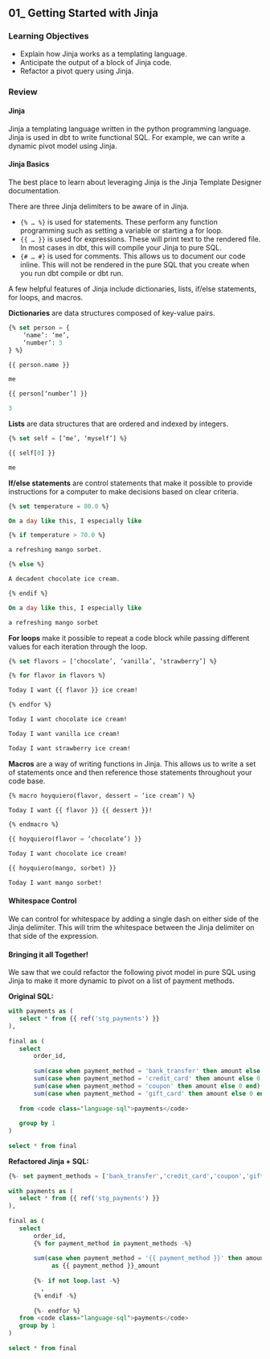 ## 01_ Getting Started with Jinja

### Learning Objectives
- Explain how Jinja works as a templating language.
- Anticipate the output of a block of Jinja code.
- Refactor a pivot query using Jinja.

### Review

#### Jinja 
Jinja a templating language written in the python programming language. Jinja is used in dbt to write functional SQL. For example, we can write a dynamic pivot model using Jinja.

#### Jinja Basics
The best place to learn about leveraging Jinja is the Jinja Template Designer documentation.

There are three Jinja delimiters to be aware of in Jinja.
- `{% … %}` is used for statements. These perform any function programming such as setting a variable or starting a for loop.
- `{{ … }}` is used for expressions. These will print text to the rendered file. In most cases in dbt, this will compile your Jinja to pure SQL.
- `{# … #}` is used for comments. This allows us to document our code inline. This will not be rendered in the pure SQL that you create when you run dbt compile or dbt run.

A few helpful features of Jinja include dictionaries, lists, if/else statements, for loops, and macros.

**Dictionaries** are data structures composed of key-value pairs.

```sql
{% set person = {
    ‘name’: ‘me’,
    ‘number’: 3
} %}

{{ person.name }}

me

{{ person[‘number’] }}

3
```

**Lists** are data structures that are ordered and indexed by integers.

```sql
{% set self = [‘me’, ‘myself’] %}

{{ self[0] }}

me
```

**If/else statements** are control statements that make it possible to provide instructions for a computer to make decisions based on clear criteria.

```sql
{% set temperature = 80.0 %}

On a day like this, I especially like

{% if temperature > 70.0 %}

a refreshing mango sorbet.

{% else %}

A decadent chocolate ice cream.

{% endif %}

On a day like this, I especially like

a refreshing mango sorbet
```

**For loops** make it possible to repeat a code block while passing different values for each iteration through the loop.

```sql
{% set flavors = [‘chocolate’, ‘vanilla’, ‘strawberry’] %}

{% for flavor in flavors %}

Today I want {{ flavor }} ice cream!

{% endfor %}

Today I want chocolate ice cream!

Today I want vanilla ice cream!

Today I want strawberry ice cream!
```

**Macros** are a way of writing functions in Jinja. This allows us to write a set of statements once and then reference those statements throughout your code base.

```sql
{% macro hoyquiero(flavor, dessert = ‘ice cream’) %}

Today I want {{ flavor }} {{ dessert }}!

{% endmacro %}

{{ hoyquiero(flavor = ‘chocolate’) }}

Today I want chocolate ice cream!

{{ hoyquiero(mango, sorbet) }}

Today I want mango sorbet!
```

#### Whitespace Control
We can control for whitespace by adding a single dash on either side of the Jinja delimiter. This will trim the whitespace between the Jinja delimiter on that side of the expression.

#### Bringing it all Together!
We saw that we could refactor the following pivot model in pure SQL using Jinja to make it more dynamic to pivot on a list of payment methods.

**Original SQL:**
```sql
with payments as (
   select * from {{ ref('stg_payments') }}
),
 
final as (
   select
       order_id,
 
       sum(case when payment_method = 'bank_transfer' then amount else 0 end) as bank_transfer_amount,
       sum(case when payment_method = 'credit_card' then amount else 0 end) as credit_card_amount,
       sum(case when payment_method = 'coupon' then amount else 0 end) as coupon_amount,
       sum(case when payment_method = 'gift_card' then amount else 0 end) as gift_card_amount
 
   from <code class="language-sql">payments</code>
 
   group by 1
)
 
select * from final
```

**Refactored Jinja + SQL:**
```sql
{%- set payment_methods = ['bank_transfer','credit_card','coupon','gift_card'] -%}
 
with payments as (
   select * from {{ ref('stg_payments') }}
),
 
final as (
   select
       order_id,
       {% for payment_method in payment_methods -%}
 
       sum(case when payment_method = '{{ payment_method }}' then amount else 0 end) 
            as {{ payment_method }}_amount
          
       {%- if not loop.last -%}
         ,
       {% endif -%}
 
       {%- endfor %}
   from <code class="language-sql">payments</code>
   group by 1
)
 
select * from final
```